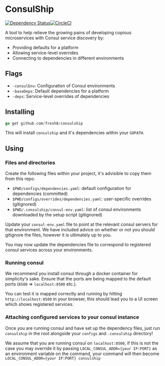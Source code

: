 # ConsulShip

[![Dependency Status](https://dependencyci.com/github/fresh8/consulship/badge)](https://dependencyci.com/github/fresh8/consulship)[![CircleCI](https://circleci.com/gh/fresh8/consulship.svg?style=svg)](https://circleci.com/gh/fresh8/consulship)

A tool to help relieve the growing pains of developing copious microservices
with Consul service discovery by:

* Providing defaults for a platform
* Allowing service-level overrides
* Connecting to dependencies in different environments

## Flags

* `-consulEnv`: Configuration of Consul environments
* `-baseDeps`: Default dependencies for a platform
* `-deps`: Service-level overrides of dependencies

## Installing

```go
go get github.com/fresh8/consulship
```

This will install `consulship` and it's dependencies within your `GOPATH`.

## Using

### Files and directories

Create the following files within your project, it's advisible to copy them from this repo.

* `$PWD/configs/dependencies.yaml`: default configuration for dependencies (committed)
* `$PWD/configs/overrides/dependencies.yaml`: user-specific overrides (gitignored)
* `$PWD/.consulship/consul-env.yaml`: list of consul environments downloaded by the setup script (gitignored)

Update your `consul-env.yaml` file to point at the relevant consul servers for that environment. We have included advice on whether or not
you should gitignore the files, however it is ultimately up to you.

You may now update the dependencies file to correspond to registered consul services across your environments.

### Running consul

We recommend you install consul through a docker container for simplicity's sake. Ensure that the ports are
being mapped to the default ports (`8500` => `localhost:8500` etc.).

You can test it is mapped correctly and running by hitting `http://localhost:8500` in your browser, this should lead you
to a UI screen which shows registered services.

### Attaching configured services to your consul instance

Once you are running consul and have set up the dependency files, just run `consulship` in the root alongside your `configs` and `.consulship` directory!

We assume that you are running consul on `localhost:8500`, if this is not the case you may override it by passing `LOCAL_CONSUL_ADDR={your IP:PORT}` as an environment
variable on the command, your command will then become `LOCAL_CONSUL_ADDR={your IP:PORT} consulship`
